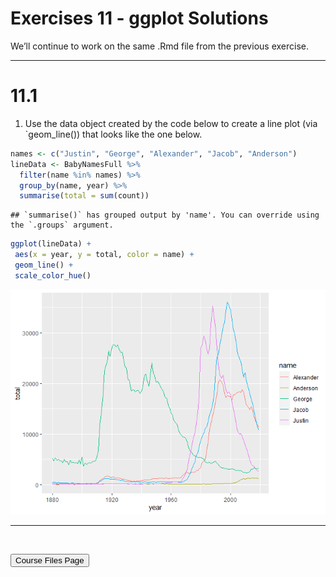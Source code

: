 Exercises 11 - ggplot Solutions
================

We’ll continue to work on the same .Rmd file from the previous exercise.

<hr>

# 11.1

1.  Use the data object created by the code below to create a line plot
    (via \`geom\_line()) that looks like the one below.

``` r
names <- c("Justin", "George", "Alexander", "Jacob", "Anderson")
lineData <- BabyNamesFull %>%
  filter(name %in% names) %>% 
  group_by(name, year) %>%
  summarise(total = sum(count))
```

    ## `summarise()` has grouped output by 'name'. You can override using the `.groups` argument.

``` r
ggplot(lineData) +
 aes(x = year, y = total, color = name) +
 geom_line() +
 scale_color_hue()
```

![](Exercises11_ggplot_Solutions_files/figure-gfm/unnamed-chunk-3-1.png)<!-- -->

<hr>

<br>

<a href = "https://jbpost2.github.io/Basics-of-R-for-Data-Science-and-Statistics/CourseFiles.html"><button type="button">Course
Files Page</button></a>
